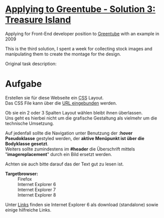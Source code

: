 # [Applying to Greentube - Solution 3: Treasure Island](https://zyxneo.github.io/Applying-to-Greentube-Solution-3-Treasure-Island/)

Applying for Front-End developer position to [Greentube](https://www.greentube.com/) with an example in 2009

This is the third solution, I spent a week for collecting stock images and manipulating them to create the montage for the design.

Original task description:

<h1><span>Aufgabe</span></h1>

<p>Erstellen sie für diese Webseite ein <abbr title="Cascading Style Sheet">CSS</abbr> Layout.<br />
Das CSS File kann über die <a href="http://www.greentube.com/bewerbung/?url=http://www.greentube.com/bewerbung/sample.css">URL eingebunden</a> werden.</p>
<p>Ob sie ein 2 oder 3 Spalten Layout wählen bleibt ihnen überlassen.<br />
Uns geht es hierbei nicht um die grafische Gestaltung als vielmehr um die technische Umsetzung. </p>

<p>Auf jedenfall sollte die Navigation unter Benutzung der <strong>:hover Pseudoklasse</strong> gestyled werden, der <strong>aktive Menüpunkt ist über die Bodyklasse gesetzt</strong>.<br /> Weiters sollte zumindestens im <strong>#header</strong> die Überschrift mittels &quot;<strong>imagereplacement</strong>&quot; durch ein Bild ersetzt werden.</p>

<p>Achten sie auch bitte darauf das der Text gut zu lesen ist.</p>
<dl>
    <dt><strong>Targetbrowser:</strong></dt>
    <dd>Firefox</dd>
    <dd>Internet Explorer 6</dd>
    <dd>Internet Explorer 7</dd>
    <dd>Internet Explorer 8</dd>
</dl>

<p>Unter <a href="#links">Links</a> finden sie Internet Explorer 6 als download (standalone) sowie einige hilfreiche Links.</p>